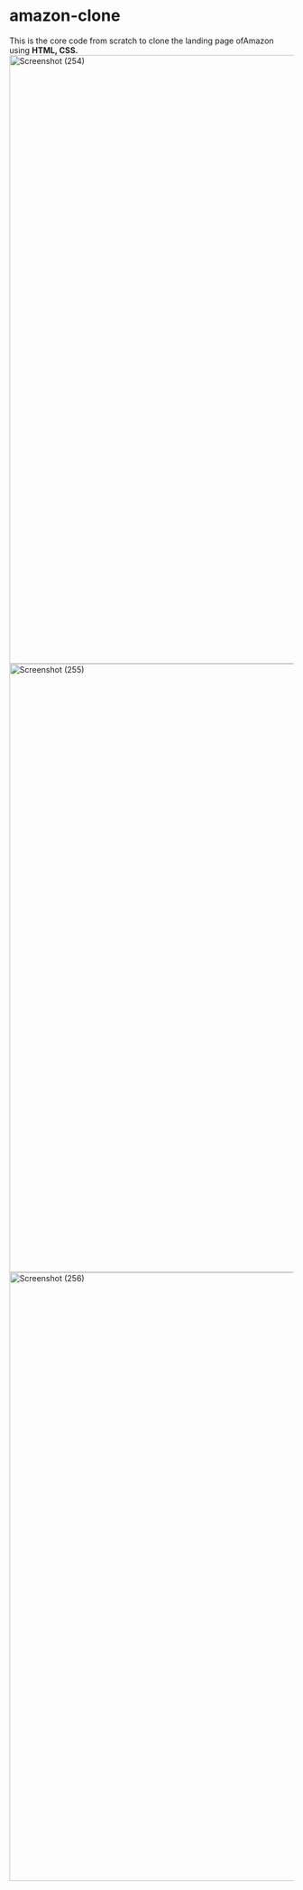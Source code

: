 # amazon-clone
This is the core code from scratch to clone the landing page ofAmazon using **HTML, CSS.**
<img width="1920" height="1080" alt="Screenshot (254)" src="https://github.com/user-attachments/assets/5fee9cae-e52d-421c-a04b-8f918df0e8d5" />
<img width="1920" height="1080" alt="Screenshot (255)" src="https://github.com/user-attachments/assets/39a9d7fb-1a2d-49b3-82a7-3b0c4d7142d4" />
<img width="1920" height="1080" alt="Screenshot (256)" src="https://github.com/user-attachments/assets/fef62067-b7f1-4c57-bfdb-e99e88f1d9d6" />

